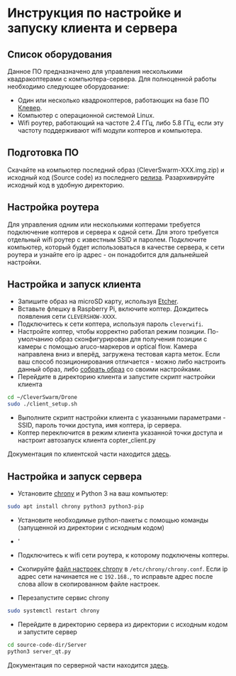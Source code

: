 # Инструкция по настройке и запуску клиента и сервера

## Список оборудования
Данное ПО предназначено для управления несколькими квадракоптерами с компьютера-сервера. Для полноценной работы необходимо следующее оборудование:
* Один или несколько квадрокоптеров, работающих на базе ПО [Клевер](https://github.com/copterexpress/clever).
* Компьютер с операционной системой Linux.
* Wifi роутер, работающий на частоте 2.4 ГГц, либо 5.8 ГГц, если эту частоту поддерживают wifi модули коптеров и компьютера.

## Подготовка ПО
Скачайте на компьютер последний образ (CleverSwarm-XXX.img.zip) и исходный код (Source code) из последнего [релиза](https://github.com/artem30801/CleverSwarm/releases/latest). Разархивируйте исходный код в удобную директорию.

## Настройка роутера
Для управления одним или несколькими коптерами требуется подключение коптеров и сервера к одной сети. Для этого требуется отдельный wifi роутер с известным SSID и паролем. Подключите компьютер, который будет использоваться в качестве сервера, к сети роутера и узнайте его ip адрес - он понадобится для дальнейшей настройки.

## Настройка и запуск клиента

* Запишите образ на microSD карту, используя [Etcher](https://www.balena.io/etcher/).
* Вставьте флешку в Raspberry Pi, включите коптер. Дождитесь появления сети `CLEVERSHOW-XXXX`.
* Подключитесь к сети коптера, используя пароль `cleverwifi`.
* Настройте коптер, чтобы корректно работал режим позиции. По-умолчанию образ сконфигурирован для получения позиции с камеры с помощью aruco-маркеров и optical flow. Камера направлена вниз и вперёд, загружена тестовая карта меток. Если ваш способ позиционирования отличается - можно либо настроить данный образ, либо [собрать образ](image-building.md) со своими настройками.
* Перейдите в директорию клиента и запустите скрипт настройки клиента
```bash
cd ~/CleverSwarm/Drone
sudo ./client_setup.sh
```
* Выполните скрипт настройки клиента с указанными параметрами - SSID, пароль точки доступа, имя коптера, ip сервера.
* Коптер переключится в режим клиента указанной точки доступа и настроит автозапуск клиента copter_client.py

Документация по клиентской части находится [здесь](client.md).

## Настройка и запуск сервера
* Установите [chrony](https://chrony.tuxfamily.org/index.html)  и Python 3 на ваш компьютер:
```bash
sudo apt install chrony python3 python3-pip
```
* Установите необходимые python-пакеты с помощью команды (запущенной из директории с исходным кодом)
* '

* Подключитесь к wifi сети роутера, к которому подключены коптеры.
* Скопируйте [файл настроек chrony](../Server/chrony.conf) в `/etc/chrony/chrony.conf`. Если ip адрес сети начинается не с `192.168.`, то исправьте адрес после слова allow в скопированном файле настроек.
* Перезапустите сервис chrony
```bash
sudo systemctl restart chrony
```
* Перейдите в директорию сервера из директории с исходным кодом и запустите сервер
```bash
cd source-code-dir/Server
python3 server_qt.py
```

Документация по серверной части находится [здесь](server.md).
<!--stackedit_data:
eyJoaXN0b3J5IjpbLTE0NTg2ODIzMDRdfQ==
-->